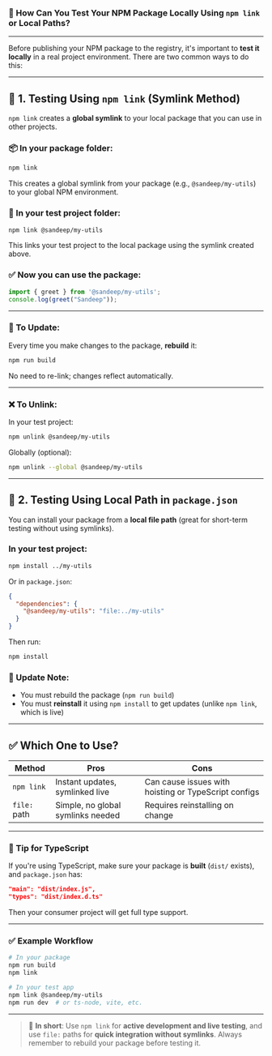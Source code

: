 ### 🧪 How Can You Test Your NPM Package Locally Using `npm link` or Local Paths?

---

Before publishing your NPM package to the registry, it's important to **test it locally** in a real project environment. There are two common ways to do this:

---

## 🔗 1. Testing Using `npm link` (Symlink Method)

`npm link` creates a **global symlink** to your local package that you can use in other projects.

### 📦 In your package folder:

```bash
npm link
```

This creates a global symlink from your package (e.g., `@sandeep/my-utils`) to your global NPM environment.

### 📁 In your test project folder:

```bash
npm link @sandeep/my-utils
```

This links your test project to the local package using the symlink created above.

### ✅ Now you can use the package:

```ts
import { greet } from '@sandeep/my-utils';
console.log(greet("Sandeep"));
```

---

### 🔁 To Update:

Every time you make changes to the package, **rebuild** it:

```bash
npm run build
```

No need to re-link; changes reflect automatically.

---

### ❌ To Unlink:

In your test project:

```bash
npm unlink @sandeep/my-utils
```

Globally (optional):

```bash
npm unlink --global @sandeep/my-utils
```

---

## 📁 2. Testing Using Local Path in `package.json`

You can install your package from a **local file path** (great for short-term testing without using symlinks).

### In your test project:

```bash
npm install ../my-utils
```

Or in `package.json`:

```json
{
  "dependencies": {
    "@sandeep/my-utils": "file:../my-utils"
  }
}
```

Then run:

```bash
npm install
```

### 🔄 Update Note:

* You must rebuild the package (`npm run build`)
* You must **reinstall** it using `npm install` to get updates (unlike `npm link`, which is live)

---

## ✅ Which One to Use?

| Method       | Pros                              | Cons                                                 |
| ------------ | --------------------------------- | ---------------------------------------------------- |
| `npm link`   | Instant updates, symlinked live   | Can cause issues with hoisting or TypeScript configs |
| `file:` path | Simple, no global symlinks needed | Requires reinstalling on change                      |

---

### 📌 Tip for TypeScript

If you're using TypeScript, make sure your package is **built** (`dist/` exists), and `package.json` has:

```json
"main": "dist/index.js",
"types": "dist/index.d.ts"
```

Then your consumer project will get full type support.

---

### ✅ Example Workflow

```bash
# In your package
npm run build
npm link

# In your test app
npm link @sandeep/my-utils
npm run dev  # or ts-node, vite, etc.
```

---

> 🧠 **In short**:
> Use `npm link` for **active development and live testing**, and use `file:` paths for **quick integration without symlinks**. Always remember to rebuild your package before testing it.
